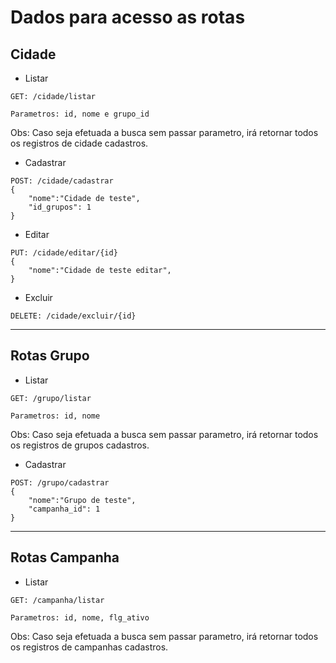 # Dados para acesso as rotas

## Cidade

* Listar
```
GET: /cidade/listar

Parametros: id, nome e grupo_id
```

Obs: Caso seja efetuada a busca sem passar parametro, irá retornar todos os registros de cidade cadastros.

* Cadastrar
```
POST: /cidade/cadastrar
{
    "nome":"Cidade de teste",
    "id_grupos": 1
}
```

* Editar
```
PUT: /cidade/editar/{id}
{
    "nome":"Cidade de teste editar",
}
```

* Excluir 
```
DELETE: /cidade/excluir/{id}
```
-----
## Rotas Grupo

* Listar 
```
GET: /grupo/listar

Parametros: id, nome
```
Obs: Caso seja efetuada a busca sem passar parametro, irá retornar todos os registros de grupos cadastros.

* Cadastrar
```
POST: /grupo/cadastrar
{
    "nome":"Grupo de teste",
    "campanha_id": 1
}
```

-------------

## Rotas Campanha

* Listar 
```
GET: /campanha/listar

Parametros: id, nome, flg_ativo
```

Obs: Caso seja efetuada a busca sem passar parametro, irá retornar todos os registros de campanhas cadastros.

